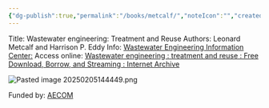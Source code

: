 ```yaml
---
{"dg-publish":true,"permalink":"/books/metcalf/","noteIcon":"","created":"2025-05-20T10:31:33.631-05:00"}
---
```


Title: Wastewater engineering: Treatment and Reuse
Authors: Leonard Metcalf and Harrison P. Eddy
Info: [Wastewater Engineering Information Center:](https://highered.mheducation.com/sites/0073401188/information_center_view0/)
Access online: [Wastewater engineering : treatment and reuse : Free Download, Borrow, and Streaming : Internet Archive](https://archive.org/details/wastewaterengine0000unse)


![Pasted image 20250205144449.png](/img/user/Pasted%20image%2020250205144449.png)

Funded by: [AECOM](https://aecom.com/)
